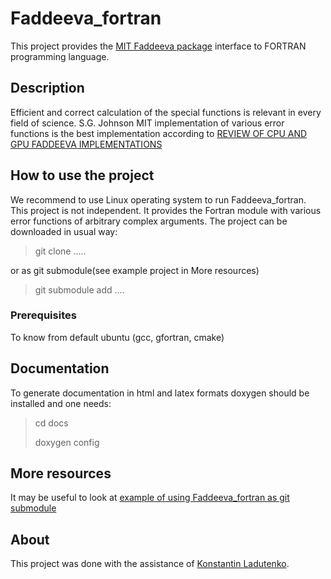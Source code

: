 # Faddeeva_fortran

This project provides the [MIT Faddeeva package](http://ab-initio.mit.edu/wiki/index.php/Faddeeva_Package) 
interface to FORTRAN programming language. 

## Description

Efficient and correct calculation of the special functions is relevant in every field of science. 
S.G. Johnson MIT implementation of various error functions is the best
implementation according to [REVIEW OF CPU AND GPU FADDEEVA IMPLEMENTATIONS](https://inspirehep.net/literature/1470416)

## How to use the project

We recommend to use Linux operating system to run Faddeeva_fortran.
This project is not independent. It provides the Fortran module with
various error functions of arbitrary complex arguments. The project can be
downloaded in usual way: 

> git clone .....

or as git submodule(see example project in More resources)

> git submodule add .... 
### Prerequisites

To know from default ubuntu (gcc, gfortran, cmake)

## Documentation
To generate documentation in html and latex formats 
doxygen should be installed and one needs:

> cd docs
> 
> doxygen config

## More resources

It may be useful to look at [example of using Faddeeva_fortran
as git submodule](....)


## About

This project was done with the assistance of [Konstantin 
Ladutenko](https://github.com/kostyfisik).